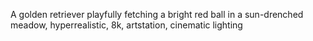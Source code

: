 A golden retriever playfully fetching a bright red ball in a sun-drenched meadow, hyperrealistic, 8k, artstation, cinematic lighting